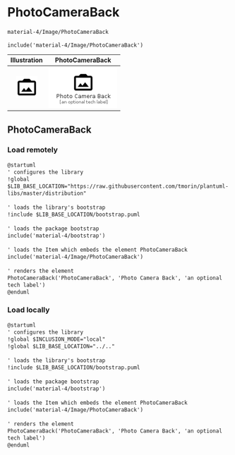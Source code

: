 # PhotoCameraBack


```text
material-4/Image/PhotoCameraBack
```

```text
include('material-4/Image/PhotoCameraBack')
```



| Illustration | PhotoCameraBack |
| :---: | :---: |
| ![illustration for Illustration](../../material-4/Image/PhotoCameraBack.png) | ![illustration for PhotoCameraBack](../../material-4/Image/PhotoCameraBack.Local.png) |




## PhotoCameraBack

### Load remotely
```plantuml
@startuml
' configures the library
!global $LIB_BASE_LOCATION="https://raw.githubusercontent.com/tmorin/plantuml-libs/master/distribution"

' loads the library's bootstrap
!include $LIB_BASE_LOCATION/bootstrap.puml

' loads the package bootstrap
include('material-4/bootstrap')

' loads the Item which embeds the element PhotoCameraBack
include('material-4/Image/PhotoCameraBack')

' renders the element
PhotoCameraBack('PhotoCameraBack', 'Photo Camera Back', 'an optional tech label')
@enduml
```

### Load locally
```plantuml
@startuml
' configures the library
!global $INCLUSION_MODE="local"
!global $LIB_BASE_LOCATION="../.."

' loads the library's bootstrap
!include $LIB_BASE_LOCATION/bootstrap.puml

' loads the package bootstrap
include('material-4/bootstrap')

' loads the Item which embeds the element PhotoCameraBack
include('material-4/Image/PhotoCameraBack')

' renders the element
PhotoCameraBack('PhotoCameraBack', 'Photo Camera Back', 'an optional tech label')
@enduml
```

